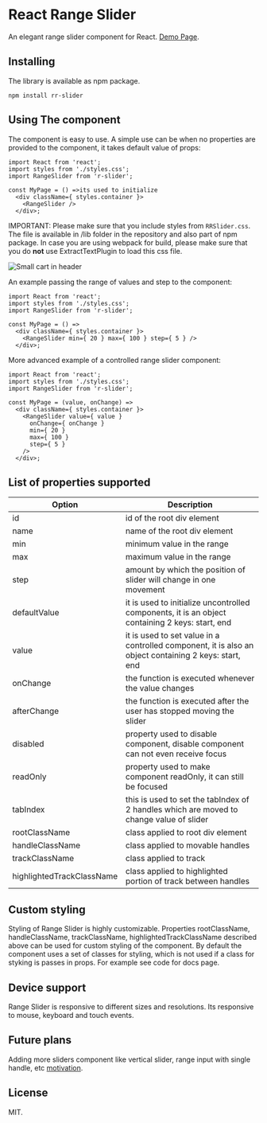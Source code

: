 # React Range Slider

An elegant range slider component for React.
[Demo Page](http://jpuri.github.io/react-range-slider/).

## Installing

The library is available as npm package.

`npm install rr-slider`

## Using The component
The component is easy to use. A simple use can be when no properties are provided to the component, it takes default value of props:

```
import React from 'react';
import styles from './styles.css';
import RangeSlider from 'r-slider';

const MyPage = () =>its used to initialize
  <div className={ styles.container }>
    <RangeSlider />
  </div>;
```
IMPORTANT: Please make sure that you include styles from `RRSlider.css`. The file is available in /lib folder in the repository and also part of npm package.
In case you are using webpack for build, please make sure that you do **not** use ExtractTextPlugin to load this css file.

![Small cart in header](http://i.imgur.com/r7Ot84g.gif)

An example passing the range of values and step to the component:
```
import React from 'react';
import styles from './styles.css';
import RangeSlider from 'r-slider';

const MyPage = () =>
  <div className={ styles.container }>
    <RangeSlider min={ 20 } max={ 100 } step={ 5 } />
  </div>;
```

More advanced example of a controlled range slider component:
```
import React from 'react';
import styles from './styles.css';
import RangeSlider from 'r-slider';

const MyPage = (value, onChange) =>
  <div className={ styles.container }>
    <RangeSlider value={ value }
      onChange={ onChange }
      min={ 20 }
      max={ 100 }
      step={ 5 }
    />
  </div>;
```

## List of properties supported
| Option | Description |
| ------ | ----------- |
| id   | id of the root div element |
| name | name of the root div element |
| min    | minimum value in the range |
| max    | maximum value in the range |
| step    | amount by which the position of slider will change in one movement |
| defaultValue    | it is used to initialize uncontrolled components, it is an object containing 2 keys: start, end |
| value    | it is used to set value in a controlled component, it is also an object containing 2 keys: start, end  |
| onChange    | the function is executed whenever the value changes |
| afterChange    | the function is executed after the user has stopped moving the slider |
| disabled    | property used to disable component, disable component can not even receive focus |
| readOnly    | property used to make component readOnly, it can still be focused |
| tabIndex    | this is used to set the tabIndex of 2 handles which are moved to change value of slider |
| rootClassName    | class applied to root div element |
| handleClassName    | class applied to movable handles |
| trackClassName    | class applied to track |
| highlightedTrackClassName    | class applied to highlighted portion of track between handles |

## Custom styling
Styling of Range Slider is highly customizable. Properties rootClassName, handleClassName, trackClassName, highlightedTrackClassName described above can be used for custom styling of the component.
By default the component uses a set of classes for styling, which is not used if a class for styking is passes in props. For example see code for docs page.

## Device support
Range Slider is responsive to different sizes and resolutions. Its responsive to mouse, keyboard and touch events.

## Future plans
Adding more sliders component like vertical slider, range input with single handle, etc
[motivation](https://jqueryui.com/slider/).

## License
MIT.
